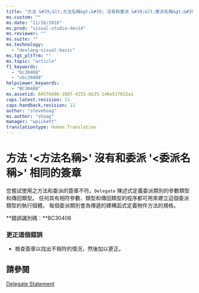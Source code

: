 ```yaml
---
title: "方法 &#39;&lt;方法名稱&gt;&#39; 沒有和委派 &#39;&lt;委派名稱&gt;&#39; 相同的簽章 | Microsoft Docs"
ms.custom: ""
ms.date: "11/16/2016"
ms.prod: "visual-studio-dev14"
ms.reviewer: ""
ms.suite: ""
ms.technology: 
  - "devlang-visual-basic"
ms.tgt_pltfrm: ""
ms.topic: "article"
f1_keywords: 
  - "bc30408"
  - "vbc30408"
helpviewer_keywords: 
  - "BC30408"
ms.assetid: 845f6686-388f-4253-b635-146e517015a1
caps.latest.revision: 11
caps.handback.revision: 11
author: "stevehoag"
ms.author: "shoag"
manager: "wpickett"
translationtype: Human Translation
---
```

# 方法 &#39;&lt;方法名稱&gt;&#39; 沒有和委派 &#39;&lt;委派名稱&gt;&#39; 相同的簽章
您嘗試使用之方法和委派的簽章不符。`Delegate` 陳述式定義委派類別的參數類型和傳回類型。 任何具有相符參數、類型和傳回類型的程序都可用來建立這個委派類型的執行個體。 每個委派類別會為傳遞的建構函式定義物件方法的規格。  
  
 **錯誤識別碼︰**BC30408  
  
### 更正這個錯誤  
  
-   檢查簽章以找出不相符的情況，然後加以更正。  
  
## 請參閱  
 [Delegate Statement](../../visual-basic/language-reference/statements/delegate-statement.md)